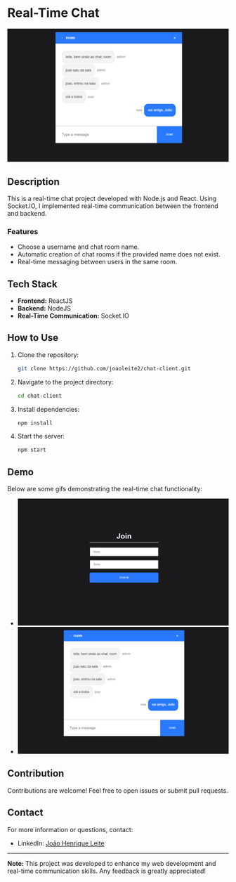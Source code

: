 # Real-Time Chat

![Chat App](https://github.com/joaoleite2/chat-client/blob/main/imgs/chat.gif)

## Description
This is a real-time chat project developed with Node.js and React. Using Socket.IO, I implemented real-time communication between the frontend and backend.

### Features
- Choose a username and chat room name.
- Automatic creation of chat rooms if the provided name does not exist.
- Real-time messaging between users in the same room.

## Tech Stack
- **Frontend:** ReactJS
- **Backend:** NodeJS
- **Real-Time Communication:** Socket.IO

## How to Use
1. Clone the repository:
    ```bash
    git clone https://github.com/joaoleite2/chat-client.git
    ```
2. Navigate to the project directory:
    ```bash
    cd chat-client
    ```
3. Install dependencies:
    ```bash
    npm install
    ```
4. Start the server:
    ```bash
    npm start
    ```

## Demo
Below are some gifs demonstrating the real-time chat functionality:

- [![Chat Start](https://github.com/joaoleite2/chat-client/blob/main/imgs/start.gif)](https://github.com/joaoleite2/chat-client/blob/main/imgs/start.gif)
- [![Chat in Action](https://github.com/joaoleite2/chat-client/blob/main/imgs/chat.gif)](https://github.com/joaoleite2/chat-client/blob/main/imgs/chat.gif)

## Contribution
Contributions are welcome! Feel free to open issues or submit pull requests.

## Contact
For more information or questions, contact:
- LinkedIn: [João Henrique Leite](https://www.linkedin.com/in/joaohleite)

---

**Note:** This project was developed to enhance my web development and real-time communication skills. Any feedback is greatly appreciated!
